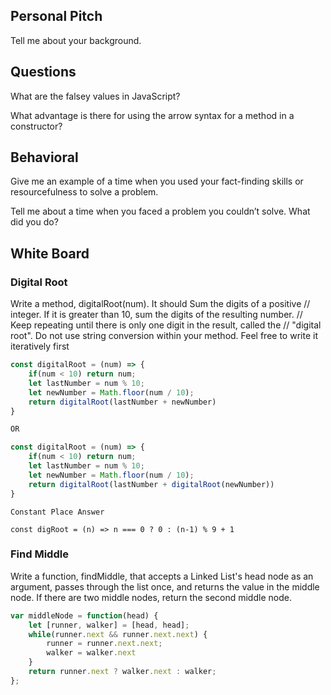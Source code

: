 ## Personal Pitch

Tell me about your background.

## Questions

What are the falsey values in JavaScript?

What advantage is there for using the arrow syntax for a method in a constructor?

## Behavioral

Give me an example of a time when you used your fact-finding skills or resourcefulness to solve a problem.

Tell me about a time when you faced a problem you couldn’t solve. What did you do?

## White Board

### Digital Root

Write a method, digitalRoot(num). It should Sum the digits of a positive // integer. If it is greater than 10, sum the digits of the resulting number. // Keep repeating until there is only one digit in the result, called the // "digital root". Do not use string conversion within your method. Feel free to write it iteratively first

```js
const digitalRoot = (num) => {
	if(num < 10) return num;
	let lastNumber = num % 10;
	let newNumber = Math.floor(num / 10);
	return digitalRoot(lastNumber + newNumber)
}

OR

const digitalRoot = (num) => {
	if(num < 10) return num;
	let lastNumber = num % 10;
	let newNumber = Math.floor(num / 10);
	return digitalRoot(lastNumber + digitalRoot(newNumber))
}

```

``` 
Constant Place Answer

const digRoot = (n) => n === 0 ? 0 : (n-1) % 9 + 1 

```

### Find Middle

Write a function, findMiddle, that accepts a Linked List's head node as an argument, passes through the list once, and returns the value in the middle node. If there are two middle nodes, return the second middle node.

```js
var middleNode = function(head) {
    let [runner, walker] = [head, head];
    while(runner.next && runner.next.next) {
        runner = runner.next.next;
        walker = walker.next
    }
    return runner.next ? walker.next : walker;
};

```
